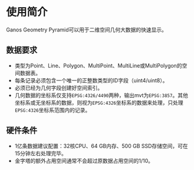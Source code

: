 # 使用简介

Ganos Geometry Pyramid可以用于二维空间几何大数据的快速显示。

## 数据要求

-   类型为Point、Line、Polygon、MultiPoint、MultiLine或MultiPolygon的空间数据表。
-   每条记录必须包含一个唯一的正整数类型的ID字段（uint4/uint8）。
-   必须已经为几何字段创建好空间索引。
-   几何数据的坐标系仅支持`EPSG:4326/4490`两种，输出mvt为`EPSG:3857`。其他坐标系或无坐标系的数据，则视为`EPSG:4326`坐标系的数据来处理，只处理`EPSG:4326`坐标系范围内的记录。

## 硬件条件

-   1亿条数据建议配置：32核CPU、64 GB内存、500 GB SSD存储空间，可在15分钟左右处理完毕。
-   金字塔的额外占用空间通常不会超过原数据占用空间的1/10。

